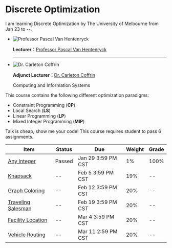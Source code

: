 # Discrete Optimization

I am learning Discrete Optimization by The University of Melbourne from Jan 23 to --.

- ![Professor Pascal Van Hentenryck](https://d3njjcbhbojbot.cloudfront.net/api/utilities/v1/imageproxy/https://coursera-instructor-photos.s3.amazonaws.com/82/e7ab60e029e7cae7cd4c0c70ece2cf/PascalVanHentenryck.jpg?auto=format%2Ccompress&dpr=1&w=88&h=88&fit=crop)

  **Lecturer：**[Professor Pascal Van Hentenryck](https://www.coursera.org/instructor/~1289035)

  ------

- ![Dr. Carleton Coffrin](https://d3njjcbhbojbot.cloudfront.net/api/utilities/v1/imageproxy/https://coursera-instructor-photos.s3.amazonaws.com/db/3e26c0f9d211e5ad29f160ac8454cb/head_shot.jpg?auto=format%2Ccompress&dpr=1&w=88&h=88&fit=crop)

  **Adjunct Lecturer：**[Dr. Carleton Coffrin](https://www.coursera.org/instructor/carletoncoffrin)

  Computing and Information Systems

This course contains the following different optimization paradigms:

- Constraint Programming (**CP**)
- Local Search (**LS**)
- Linear Programming (**LP**)
- Mixed Integer Programming (**MIP**)

Talk is cheap, show me your code! This course requires student to pass 6 assignments.

| Item                                                         | Status | Due                | Weight | Grade |
| ------------------------------------------------------------ | ------ | ------------------ | ------ | ----- |
| [Any Integer](https://www.coursera.org/learn/discrete-optimization/programming/FktbJ/any-integer) | Passed | Jan 29 3:59 PM CST | 1%     | 100%  |
| [Knapsack](https://www.coursera.org/learn/discrete-optimization/programming/TvXJx/knapsack) | \--    | Feb 5 3:59 PM CST  | 19%    | \--   |
| [Graph Coloring](https://www.coursera.org/learn/discrete-optimization/programming/npnKe/graph-coloring) | \--    | Feb 12 3:59 PM CST | 20%    | \--   |
| [Traveling Salesman](https://www.coursera.org/learn/discrete-optimization/programming/sUgcy/traveling-salesman) | \--    | Feb 19 3:59 PM CST | 20%    | \--   |
| [Facility Location](https://www.coursera.org/learn/discrete-optimization/programming/GywH2/facility-location) | \--    | Mar 4 3:59 PM CST  | 20%    | \--   |
| [Vehicle Routing](https://www.coursera.org/learn/discrete-optimization/programming/ewEUu/vehicle-routing) | \--    | Mar 11 2:59 PM CST | 20%    | \--   |

